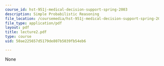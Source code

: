 ```yaml
---
course_id: hst-951j-medical-decision-support-spring-2003
description: Simple Probabilistic Reasoning
file_location: /coursemedia/hst-951j-medical-decision-support-spring-2003/50ae225657d5179de807b5039fb54eb6_lecture2.pdf
file_type: application/pdf
layout: pdf
title: lecture2.pdf
type: course
uid: 50ae225657d5179de807b5039fb54eb6

---
```

None